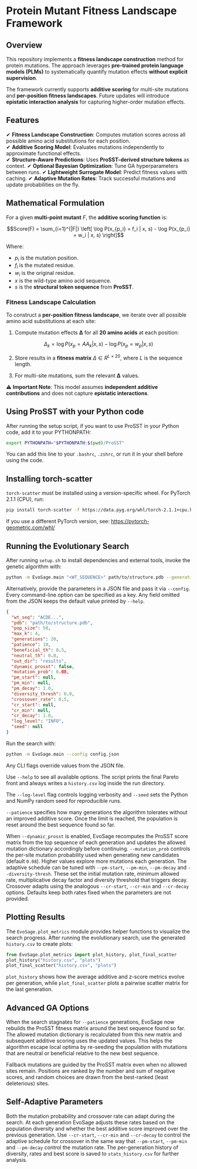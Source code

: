 # **Protein Mutant Fitness Landscape Framework**

## **Overview**

This repository implements a **fitness landscape construction** method for protein mutations. The approach leverages **pre-trained protein language models (PLMs)** to systematically quantify mutation effects **without explicit supervision**.

The framework currently supports **additive scoring** for multi-site mutations and **per-position fitness landscapes**. Future updates will introduce **epistatic interaction analysis** for capturing higher-order mutation effects.



## **Features**

✔ **Fitness Landscape Construction**: Computes mutation scores across all possible amino acid substitutions for each position.  
✔ **Additive Scoring Model**: Evaluates mutations independently to approximate functional effects.  
✔ **Structure-Aware Predictions**: Uses **ProSST-derived structure tokens** as context.
✔ **Optional Bayesian Optimization**: Tune GA hyperparameters between runs.
✔ **Lightweight Surrogate Model**: Predict fitness values with caching.
✔ **Adaptive Mutation Rates**: Track successful mutations and update probabilities on the fly.




## **Mathematical Formulation**


For a given **multi-point mutant** $F$, the **additive scoring function** is:

```math
Score(F) = \sum_{i=1}^{|F|} \left[ \log P(x_{p_i} = f_i | x, s) - \log P(x_{p_i} = w_i | x, s) \right]
```

Where:
- $p_i$ is the mutation position.
- $f_i$ is the mutated residue.
- $w_i$ is the original residue.
- $x$ is the wild-type amino acid sequence.
- $s$ is the **structural token sequence** from **ProSST**.

### **Fitness Landscape Calculation**
To construct a **per-position fitness landscape**, we iterate over all possible amino acid substitutions at each site:

1. Compute mutation effects **Δ** for all **20 amino acids** at each position:
   
```math   
Δ_k = \log P(x_{p} = AA_k | x, s) - \log P(x_{p} = w_p | x, s)
```   

2. Store results in a **fitness matrix** $Δ \in R^{L×20}$, where $L$ is the sequence length.


3. For multi-site mutations, sum the relevant **Δ** values.

⚠️ **Important Note**: This model assumes **independent additive contributions** and does not capture **epistatic interactions**.


## Using ProSST with your Python code

After running the setup script, if you want to use ProSST in your Python code, add it to your PYTHONPATH:

```bash
export PYTHONPATH="$PYTHONPATH:$(pwd)/ProSST"
```

You can add this line to your `.bashrc`, `.zshrc`, or run it in your shell before using the code.


## Installing torch-scatter

`torch-scatter` must be installed using a version-specific wheel. For PyTorch 2.1.1 (CPU), run:

```bash
pip install torch-scatter -f https://data.pyg.org/whl/torch-2.1.1+cpu.html
```

If you use a different PyTorch version, see: https://pytorch-geometric.com/whl/

## Running the Evolutionary Search

After running `setup.sh` to install dependencies and external tools, invoke the
genetic algorithm with:

```bash
python -m EvoSage.main "<WT_SEQUENCE>" path/to/structure.pdb --generations 50
```

Alternatively, provide the parameters in a JSON file and pass it via
`--config`. Every command-line option can be specified as a key. Any field
omitted from the JSON keeps the default value printed by `--help`.

```json
{
  "wt_seq": "ACDE...",
  "pdb": "path/to/structure.pdb",
  "pop_size": 50,
  "max_k": 4,
  "generations": 20,
  "patience": 10,
  "beneficial_th": 0.5,
  "neutral_th": 0.0,
  "out_dir": "results",
  "dynamic_prosst": false,
  "mutation_prob": 0.08,
  "pm_start": null,
  "pm_min": null,
  "pm_decay": 1.0,
  "diversity_thresh": 0.0,
  "crossover_rate": 0.5,
  "cr_start": null,
  "cr_min": null,
  "cr_decay": 1.0,
  "log_level": "INFO",
  "seed": null
}
```

Run the search with:

```bash
python -m EvoSage.main --config config.json
```
Any CLI flags override values from the JSON file.

Use `--help` to see all available options. The script prints the final Pareto
front and always writes a `history.csv` log inside the run directory.

The `--log-level` flag controls logging verbosity and `--seed` sets the
Python and NumPy random seed for reproducible runs.

`--patience` specifies how many generations the algorithm tolerates without an
improved additive score. Once the limit is reached, the population is reset
around the best sequence found so far.

When `--dynamic_prosst` is enabled, EvoSage recomputes the ProSST score matrix
from the top sequence of each generation and updates the allowed mutation
dictionary accordingly before continuing.
`--mutation_prob` controls the per-site mutation probability used when
generating new candidates (default `0.08`). Higher values explore more mutations
each generation.
The adaptive schedule can be tuned with `--pm-start`, `--pm-min`,
`--pm-decay` and `--diversity-thresh`. These set the initial mutation rate,
minimum allowed rate, multiplicative decay factor and diversity threshold that
triggers decay. Crossover adapts using the analogous `--cr-start`, `--cr-min`
and `--cr-decay` options. Defaults keep both rates fixed when the parameters are
not provided.

## Plotting Results

The `EvoSage.plot_metrics` module provides helper functions to visualize the search progress. After running the evolutionary search, use the generated `history.csv` to create plots:

```python
from EvoSage.plot_metrics import plot_history, plot_final_scatter
plot_history("history.csv", "plots")
plot_final_scatter("history.csv", "plots")
```

`plot_history` shows how the average additive and z-score metrics evolve per generation, while `plot_final_scatter` plots a pairwise scatter matrix for the last generation.

## Advanced GA Options

When the search stagnates for `--patience` generations, EvoSage now rebuilds the
ProSST fitness matrix around the best sequence found so far. The allowed mutation
dictionary is recalculated from this new matrix and subsequent additive scoring
uses the updated values. This helps the algorithm escape local optima by
re-seeding the population with mutations that are neutral or beneficial relative
to the new best sequence.

Fallback mutations are guided by the ProSST matrix even when no allowed sites remain. Positions are ranked by the number and sum of negative scores, and random choices are drawn from the best-ranked (least deleterious) sites.

## Self-Adaptive Parameters

Both the mutation probability and crossover rate can adapt during the search. At
each generation EvoSage adjusts these rates based on the population diversity and
whether the best additive score improved over the previous generation. Use
`--cr-start`, `--cr-min` and `--cr-decay` to control the adaptive schedule for
crossover in the same way that `--pm-start`, `--pm-min` and `--pm-decay` control
the mutation rate. The per-generation history of diversity, rates and best score
is saved to `stats_history.csv` for further analysis.
